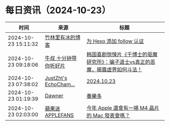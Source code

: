 ﻿# 每日资讯（2024-10-23）

|时间|来源|标题|
|---|---|---|
|2024-10-23 15:11:32|[竹林里有冰的博客](https://zhul.in/rss.xml)|[为 Hexo 添加 follow 认证](https://zhul.in/2024/10/23/follow-cert-for-hexo-feed/)|
|2024-10-23 09:18:06|[牛叔 十分钟带你听好片](https://getpodcast.xyz/data/ximalaya/11534451.xml)|[韩国喜剧惊悚片《千博士的驱魔研究所》：骗子道士vs真正的恶魔，揭露虚界如何斗法！](https://www.ximalaya.com/sound/767841087)|
|2024-10-23 07:38:02|[JustZht's EchoCham...](https://www.justzht.com/rss/)|[2024.10.23](https://www.justzht.com/2024-10-23/)|
|2024-10-23 01:19:39|[Dawner](https://dawner.top/atom.xml)|[養樂多](https://dawner.top/posts/yakult/)|
|2024-10-23 02:03:00|[蘋果迷 APPLEFANS](https://applefans.today/feed/)|[今年 Apple 還會有一場 M4 晶片的 Mac 發表會嗎？](https://applefans.today/2024-10-m4-chip-macs-event-rumors/)|
